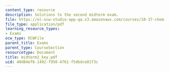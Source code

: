 ```yaml
---
content_type: resource
description: Solutions to the second midterm exam.
file: https://ol-ocw-studio-app-qa.s3.amazonaws.com/courses/10-37-chemical-and-biological-reaction-engineering-spring-2007/40d84ef61492f9504761f5dbdce81f3c_midterm2_key.pdf
file_type: application/pdf
learning_resource_types:
- Exams
ocw_type: OCWFile
parent_title: Exams
parent_type: CourseSection
resourcetype: Document
title: midterm2_key.pdf
uid: 40d84ef6-1492-f950-4761-f5dbdce81f3c
---
```

